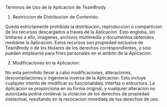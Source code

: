 Terminos de Uso de la Aplicacion de TeamBrody

1. Restriccion de Distribucion de Contenido:


Queda estrictamente prohibida la distribucion, reproduccion o comparticion de los recursos descargados a traves de la Aplicacion. Esto engloba, sin limitarse a ello, imagenes, archivos multimedia y documentos obtenidos mediante la Aplicacion. Estos recursos son propiedad exclusiva de TeamBrody o de los titulares de los derechos correspondientes, y solo pueden emplearse para fines personales en el ambito de la Aplicacion.

2. Modificaciones en la Aplicacion:


No esta permitido llevar a cabo modificaciones, alteraciones, descompilaciones o ingenieria inversa de la Aplicacion. Esto incluye cualquier intento de modificar su funcionalidad, interfaz o estructura. La Aplicacion se proporciona en su forma original, y cualquier alteracion no autorizada podria conllevar la violacion de los derechos de propiedad intelectual, resultando en la revocacion inmediata de tus derechos de uso.